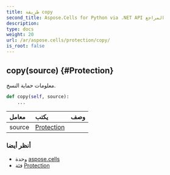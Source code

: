 ```yaml
---
title: طريقة copy
second_title: Aspose.Cells for Python via .NET API المراجع
description:
type: docs
weight: 20
url: /ar/aspose.cells/protection/copy/
is_root: false
---
```

##  copy(source) {#Protection}
معلومات حماية النسخ.



```python
def copy(self, source):
    ...
```


| معامل| يكتب| وصف|
| :- | :- | :- |
| source | [Protection](/cells/python-net/ar/aspose.cells/protection) |  |



###  أنظر أيضا
* وحدة [aspose.cells](../../)
* فئة [Protection](/cells/python-net/ar/aspose.cells/protection)
